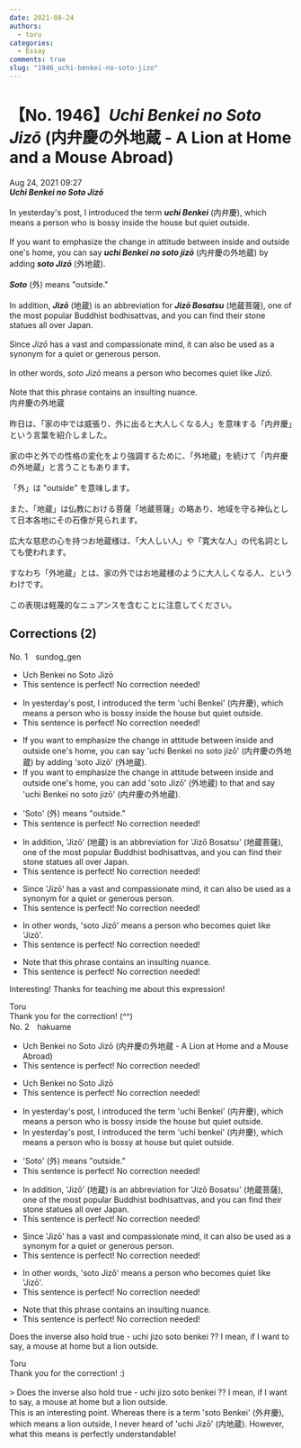 ```yaml
---
date: 2021-08-24
authors:
  - toru
categories:
  - Essay
comments: true
slug: "1946_uchi-benkei-no-soto-jizo"
---
```


# 【No. 1946】<strong><em>Uchi Benkei no Soto Jizō</strong></em> (内弁慶の外地蔵 - A Lion at Home and a Mouse Abroad)
<div class="date">Aug 24, 2021 09:27</div>
<div id="post"><div id="body_show_ori">
<strong><em>Uchi Benkei no Soto Jizō</strong></em><br/><br/>In yesterday's post, I introduced the term <strong><em>uchi Benkei</em></strong> (内弁慶), which means a person who is bossy inside the house but quiet outside.<br/><br/>If you want to emphasize the change in attitude between inside and outside one's home, you can say <strong><em>uchi Benkei no soto jizō</em></strong> (内弁慶の外地蔵) by adding <strong><em>soto Jizō</em></strong> (外地蔵).<br/><br/><strong><em>Soto</em></strong> (外) means "outside."<br/><br/>In addition, <strong><em>Jizō</em></strong> (地蔵) is an abbreviation for <strong><em>Jizō Bosatsu</em></strong> (地蔵菩薩), one of the most popular Buddhist bodhisattvas, and you can find their stone statues all over Japan.<br/><br/>Since <em>Jizō</em> has a vast and compassionate mind, it can also be used as a synonym for a quiet or generous person.<br/><br/>In other words, <em>soto Jizō</em> means a person who becomes quiet like <em>Jizō</em>.<br/><br/>Note that this phrase contains an insulting nuance.
</div></div>

<!-- more -->

<div id="post_ja"><div id="body_show_mo">
内弁慶の外地蔵<br/><br/>昨日は、「家の中では威張り、外に出ると大人しくなる人」を意味する「内弁慶」という言葉を紹介しました。<br/><br/>家の中と外での性格の変化をより強調するために、「外地蔵」を続けて「内弁慶の外地蔵」と言うこともあります。<br/><br/>「外」は "outside" を意味します。<br/><br/>また、「地蔵」は仏教における菩薩「地蔵菩薩」の略あり、地域を守る神仏として日本各地にその石像が見られます。<br/><br/>広大な慈悲の心を持つお地蔵様は、「大人しい人」や「寛大な人」の代名詞としても使われます。<br/><br/>すなわち「外地蔵」とは、家の外ではお地蔵様のように大人しくなる人、というわけです。<br/><br/>この表現は軽蔑的なニュアンスを含むことに注意してください。
</div></div>

## Corrections (2)
<div id="block"><div class="first_name"> No. 1　<span class="just_name">sundog_gen</span></div><div id="block2">
<ul class="correction_field">
<li class="incorrect">Uch Benkei no Soto Jizō</li>
<li class="corrected perfect">This sentence is perfect! No correction needed!</li>
</ul>
<ul class="correction_field">
<li class="incorrect">In yesterday's post, I introduced the term 'uchi Benkei' (内弁慶), which means a person who is bossy inside the house but quiet outside.</li>
<li class="corrected perfect">This sentence is perfect! No correction needed!</li>
</ul>
<ul class="correction_field">
<li class="incorrect">If you want to emphasize the change in attitude between inside and outside one's home, you can say 'uchi Benkei no soto jizō' (内弁慶の外地蔵) by adding 'soto Jizō' (外地蔵).</li>
<li class="corrected correct">
If you want to emphasize the change in attitude between inside and outside one's home, you can add 'soto Jizō' (外地蔵) to that and say 'uchi Benkei no soto jizō' (内弁慶の外地蔵).
</li>
</ul>
<ul class="correction_field">
<li class="incorrect">'Soto' (外) means "outside."</li>
<li class="corrected perfect">This sentence is perfect! No correction needed!</li>
</ul>
<ul class="correction_field">
<li class="incorrect">In addition, 'Jizō' (地蔵) is an abbreviation for 'Jizō Bosatsu' (地蔵菩薩), one of the most popular Buddhist bodhisattvas, and you can find their stone statues all over Japan.</li>
<li class="corrected perfect">This sentence is perfect! No correction needed!</li>
</ul>
<ul class="correction_field">
<li class="incorrect">Since 'Jizō' has a vast and compassionate mind, it can also be used as a synonym for a quiet or generous person.</li>
<li class="corrected perfect">This sentence is perfect! No correction needed!</li>
</ul>
<ul class="correction_field">
<li class="incorrect">In other words, 'soto Jizō' means a person who becomes quiet like 'Jizō'.</li>
<li class="corrected perfect">This sentence is perfect! No correction needed!</li>
</ul>
<ul class="correction_field">
<li class="incorrect">Note that this phrase contains an insulting nuance.</li>
<li class="corrected perfect">This sentence is perfect! No correction needed!</li>
</ul>
<p class="comment_small">
 Interesting! Thanks for teaching me about this expression!
</p>

</div><div class="name"><span class="just_name">Toru</span><br>
Thank you for the correction! (^^)
</div>
</div>
<div id="block"><div class="first_name"> No. 2　<span class="just_name">hakuame</span></div><div id="block2">
<ul class="correction_field">
<li class="incorrect">Uch Benkei no Soto Jizō (内弁慶の外地蔵 - A Lion at Home and a Mouse Abroad)</li>
<li class="corrected perfect">This sentence is perfect! No correction needed!</li>
</ul>
<ul class="correction_field">
<li class="incorrect">Uch Benkei no Soto Jizō</li>
<li class="corrected perfect">This sentence is perfect! No correction needed!</li>
</ul>
<ul class="correction_field">
<li class="incorrect">In yesterday's post, I introduced the term 'uchi Benkei' (内弁慶), which means a person who is bossy inside the house but quiet outside.</li>
<li class="corrected correct">
In yesterday's post, I introduced the term 'uchi benkei' (内弁慶), which means a person who is bossy <span class="f_blue">at</span> house but quiet outside.
</li>
</ul>
<ul class="correction_field">
<li class="incorrect">'Soto' (外) means "outside."</li>
<li class="corrected perfect">This sentence is perfect! No correction needed!</li>
</ul>
<ul class="correction_field">
<li class="incorrect">In addition, 'Jizō' (地蔵) is an abbreviation for 'Jizō Bosatsu' (地蔵菩薩), one of the most popular Buddhist bodhisattvas, and you can find their stone statues all over Japan.</li>
<li class="corrected perfect">This sentence is perfect! No correction needed!</li>
</ul>
<ul class="correction_field">
<li class="incorrect">Since 'Jizō' has a vast and compassionate mind, it can also be used as a synonym for a quiet or generous person.</li>
<li class="corrected perfect">This sentence is perfect! No correction needed!</li>
</ul>
<ul class="correction_field">
<li class="incorrect">In other words, 'soto Jizō' means a person who becomes quiet like 'Jizō'.</li>
<li class="corrected perfect">This sentence is perfect! No correction needed!</li>
</ul>
<ul class="correction_field">
<li class="incorrect">Note that this phrase contains an insulting nuance.</li>
<li class="corrected perfect">This sentence is perfect! No correction needed!</li>
</ul>
<p class="comment_small">
 Does the inverse also hold true - uchi jizo soto benkei ??  I mean, if I want to say, a mouse at home but a lion outside.
</p>

</div><div class="name"><span class="just_name">Toru</span><br>
Thank you for the correction! :)<br/><br/>&gt; Does the inverse also hold true - uchi jizo soto benkei ?? I mean, if I want to say, a mouse at home but a lion outside.<br/>This is an interesting point. Whereas there is a term 'soto Benkei' (外弁慶), which means a lion outside, I never heard of 'uchi Jizō' (内地蔵). However, what this means is perfectly understandable!
</div>
</div>
